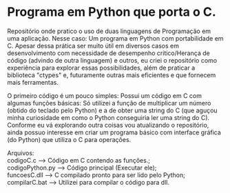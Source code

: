 # Programa em Python que porta o C.

Repositório onde pratico o uso de duas linguagens de Programação em uma aplicação. Nesse caso: Um programa em Python com portabilidade em C. Apesar dessa prática ser muito útil em diversos casos em desenvolvimento com necessidade de desempenho crítico/Herança de código (advindo de outra linguagem) e outros, eu criei o repositório como experiência para explorar essas possibilidades, além de praticar a biblioteca "ctypes" e, futuramente outras mais eficientes e que fornecem mais ferramentas.

O primeiro código é um pouco simples: Possui um código em C com algumas funções básicas: Só utilizei a função de multiplicar um número (obtido do teclado pelo Python) e a de obter uma string do C (que aguçou minha curiosidade em como o Python conseguiria ler uma string do C).
Conforme eu vá explorando outra coisas vou atualizando o repositório, ainda possuo interesse em criar um programa básico com interface gráfica (do Python) que utiliza o C para operações.

Arquivos:<br>
codigoC.c --> Código em C contendo as funções.;<br>
codigoPython.py --> Código principal (Executar ele);<br>
funcoesC.dll --> C compilado pronto para ser lido pelo Python;<br>
compilarC.bat --> Utilizei para compilar o código para dll.
